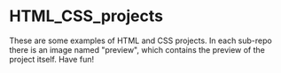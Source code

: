 # HTML_CSS_projects
These are some examples of HTML and CSS projects. In each sub-repo there is an image named "preview", which contains the preview of the project itself. Have fun!
